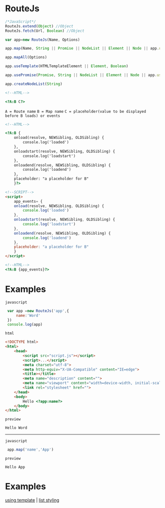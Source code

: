 
# RouteJs
```js
/*JavaScript*/
RouteJs.extend(Object) //Object
RouteJs.fetch(Url, Boolean) //Object

var app=new RouteJs(Name, Options)

app.map(Name, String || Promise || NodeList || Element || Node || app.useTemplate || app.usePromise)

app.mapAll(Options)

app.useTemplate(HTMLTemplateElement || Element, Boolean)

app.usePromise(Promise, String || NodeList || Element || Node || app.useTemplate || app.usePromise)

app.createNodeList(String)

```

  
```html
<!--HTML-->

<?A:B C?>

```
`A = Route name`
`B = Map name`
`C = placeholder(value to be displayed before B loads) or events`


```html
<!--HTML-->

<?A:B {
    onload(resolve, NEWSibling, OLDSibling) {
        console.log('loaded')
    },
    onloadstart(resolve, NEWSibling, OLDSibling) {
        console.log('loadstart')
    },
    onloadend(resolve, NEWSibling, OLDSibling) {
        console.log('loadend')
    },
    placeholder: "a placeholder for B"
    }?>
```


```html
<!--SCRIPT-->
<script>
    app_events= {
    onload(resolve, NEWSibling, OLDSibling) {
        console.log('loaded')
    },
    onloadstart(resolve, NEWSibling, OLDSibling) {
        console.log('loadstart')
    },
    onloadend(resolve, NEWSibling, OLDSibling) {
        console.log('loadend')
    },
    placeholder: "a placeholder for B"
    }
</script>

<!--HTML-->
<?A:B {app_events}?>
```

# Examples
 `javascript`
 ```js
  var app =new RouteJs('app',{
      name:'Word'
  })
  console.log(app)
 ```

 `html`
```html
<!DOCTYPE html>
<html>
    <head>
        <script src="script.js"></script>
        <script>...</script>
        <meta charset="utf-8">
        <meta http-equiv="X-UA-Compatible" content="IE=edge">
        <title></title>
        <meta name="description" content="">
        <meta name="viewport" content="width=device-width, initial-scale=1">
        <link rel="stylesheet" href="">
    </head>
    <body>
        Hello <?app:name?>
    </body>
</html>
```

`preview`
```plain
Hello Word
```
----
 `javascript`
 ```js
  app.map('name','App')
 ```

 `preview`
```preview
Hello App
```

# Examples
[using template](https://owens94819.github.io/route-js/) | 
[list styling](https://owens94819.github.io/route-js/examples/list.html)